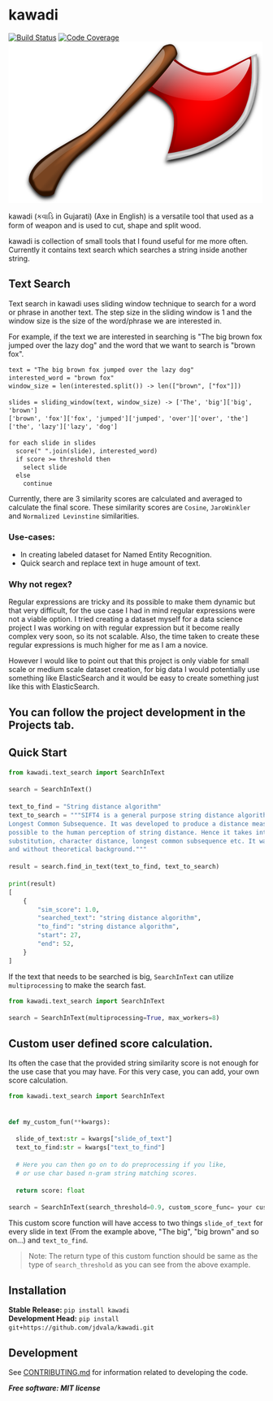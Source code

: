 # kawadi

[![Build Status](https://github.com/jdvala/kawadi/workflows/Build%20main/badge.svg)](https://github.com/jdvala/kawadi/actions)
[![Code Coverage](https://codecov.io/gh/jdvala/kawadi/branch/main/graph/badge.svg)](https://codecov.io/gh/jdvala/kawadi)
![kawadi](https://raw.githubusercontent.com/jdvala/kawadi/main/kawadi.png)


kawadi (કવાડિ in Gujarati) (Axe in English) is a versatile tool that used as a form of weapon and is used to cut, shape and split wood.


kawadi is collection of small tools that I found useful for me more often. Currently it contains text search which searches a string inside another string.

## Text Search
Text search in kawadi uses sliding window technique to search for a word or phrase in another text. The step size in the sliding window is 1 and the window size is the size of the word/phrase we are interested in.

For example, if the text we are interested in searching is "The big brown fox jumped over the lazy dog" and the word that we want to search is "brown fox".

```
text = "The big brown fox jumped over the lazy dog"
interested_word = "brown fox"
window_size = len(interested.split()) -> len(["brown", ["fox"]])

slides = sliding_window(text, window_size) -> ['The', 'big']['big', 'brown']
['brown', 'fox']['fox', 'jumped']['jumped', 'over']['over', 'the']['the', 'lazy']['lazy', 'dog']

for each slide in slides
  score(" ".join(slide), interested_word)
  if score >= threshold then
    select slide
  else
    continue
```

Currently, there are 3 similarity scores are calculated and averaged to calculate the final score. These similarity scores are `Cosine`, `JaroWinkler` and `Normalized Levinstine` similarities.

### Use-cases:
* In creating labeled dataset for Named Entity Recognition.
* Quick search and replace text in huge amount of text.

### Why not regex?
Regular expressions are tricky and its possible to make them dynamic but that very difficult, for the use case I had in mind regular expressions were not a viable option. I tried creating a dataset myself for a data science project I was working on with regular expression but it become really complex very soon, so its not scalable. Also, the time taken to create these regular expressions is much higher for me as I am a novice.

However I would like to point out that this project is only viable for small scale or medium scale dataset creation, for big data I would potentially use something like ElasticSearch and it would be easy to create something just like this with ElasticSearch.


You can follow the project development in the Projects tab.
---

## Quick Start
```python
from kawadi.text_search import SearchInText

search = SearchInText()

text_to_find = "String distance algorithm"
text_to_search = """SIFT4 is a general purpose string distance algorithm inspired by JaroWinkler and
Longest Common Subsequence. It was developed to produce a distance measure that matches as close as
possible to the human perception of string distance. Hence it takes into account elements like character
substitution, character distance, longest common subsequence etc. It was developed using experimental testing,
and without theoretical background."""

result = search.find_in_text(text_to_find, text_to_search)

print(result)
[
    {
        "sim_score": 1.0,
        "searched_text": "string distance algorithm",
        "to_find": "string distance algorithm",
        "start": 27,
        "end": 52,
    }
]
```

If the text that needs to be searched is big, `SearchInText` can utilize `multiprocessing` to make the search fast.

```py
from kawadi.text_search import SearchInText

search = SearchInText(multiprocessing=True, max_workers=8)
```

## Custom user defined score calculation.
Its often the case that the provided string similarity score is not enough for the use case that you may have. For this very case, you can add, your own score calculation.

```py
from kawadi.text_search import SearchInText


def my_custom_fun(**kwargs):

  slide_of_text:str = kwargs["slide_of_text"]
  text_to_find:str = kwargs["text_to_find"]

  # Here you can then go on to do preprocessing if you like,
  # or use char based n-gram string matching scores.

  return score: float

search = SearchInText(search_threshold=0.9, custom_score_func= your custom func)
```
This custom score function will have access to two things `slide_of_text` for every slide in text (From the example above, "The big", "big brown" and so on...) and `text_to_find`.

> Note: The return type of this custom function should be same as the type of `search_threshold` as you can see from the above example.

## Installation
**Stable Release:** `pip install kawadi`<br>
**Development Head:** `pip install git+https://github.com/jdvala/kawadi.git`


## Development
See [CONTRIBUTING.md](CONTRIBUTING.md) for information related to developing the code.


***Free software: MIT license***
